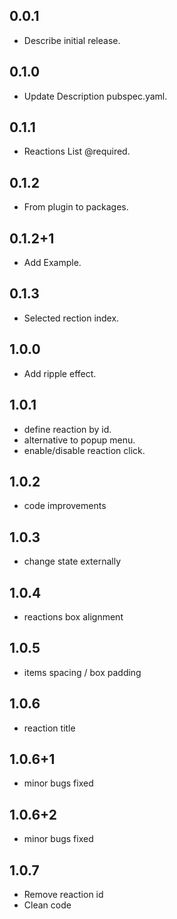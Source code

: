 ## 0.0.1

* Describe initial release.

## 0.1.0

* Update Description pubspec.yaml.

## 0.1.1

* Reactions List @required.

## 0.1.2

* From plugin to packages.

## 0.1.2+1

* Add Example.

## 0.1.3

* Selected rection index.

## 1.0.0

* Add ripple effect.

## 1.0.1

* define reaction by id.
* alternative to popup menu.
* enable/disable reaction click.

## 1.0.2

* code improvements

## 1.0.3

* change state externally

## 1.0.4

* reactions box alignment

## 1.0.5

* items spacing / box padding

## 1.0.6

* reaction title

## 1.0.6+1

* minor bugs fixed

## 1.0.6+2

* minor bugs fixed

## 1.0.7

* Remove reaction id
* Clean code